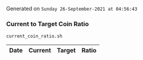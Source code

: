 Generated on `Sunday 26-September-2021 at 04:56:43`

### Current to Target Coin Ratio
`current_coin_ratio.sh`

Date|Current|Target|Ratio
---|---|---|---
